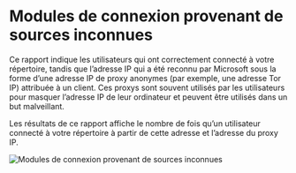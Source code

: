 <properties
    pageTitle="Modules de connexion provenant de sources inconnues"
    description="Un rapport qui indique les utilisateurs qui ont connecté à votre répertoire d’un proxy anonyme d’adresse IP."
    services="active-directory"
    documentationCenter=""
    authors="SSalahAhmed"
    manager="femila"
    editor=""/>

<tags
    ms.service="active-directory"
    ms.workload="identity"
    ms.tgt_pltfrm="na"
    ms.devlang="na"
    ms.topic="article"
    ms.date="03/04/2016"
    ms.author="saah;kenhoff"/>

# <a name="sign-ins-from-unknown-sources"></a>Modules de connexion provenant de sources inconnues
Ce rapport indique les utilisateurs qui ont correctement connecté à votre répertoire, tandis que l’adresse IP qui a été reconnu par Microsoft sous la forme d’une adresse IP de proxy anonymes (par exemple, une adresse Tor IP) attribuée à un client. Ces proxys sont souvent utilisés par les utilisateurs pour masquer l’adresse IP de leur ordinateur et peuvent être utilisés dans un but malveillant.

Les résultats de ce rapport affiche le nombre de fois qu’un utilisateur connecté à votre répertoire à partir de cette adresse et l’adresse du proxy IP.


![Modules de connexion provenant de sources inconnues](./media/active-directory-reporting-sign-ins-from-unknown-sources/signInsFromUnknownSources.PNG)
